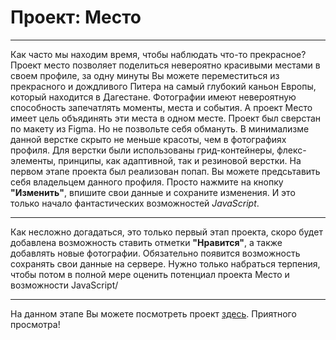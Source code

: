 # Проект: Место
***

Как часто мы находим время, чтобы наблюдать что-то прекрасное? Проект место позволяет поделиться невероятно красивыми местами в своем профиле, за одну минуты Вы можете переместиться из прекрасного и дождливого Питера на самый глубокий каньон Европы, который находится в Дагестане. Фотографии имеют невероятную способность запечатлять моменты, места и события. А проект Место имеет цель объядинять эти места в одном месте. Проект был сверстан по макету из Figma. Но не позвольте себя обмануть. В минимализме данной верстке скрыто не меньше красоты, чем в фотографиях профиля. Для верстки были использованы грид-контейнеры, флекс-элементы, принципы, как адаптивной, так и резиновой верстки. На первом этапе проекта был реализован попап. Вы можете предсьтавить себя владельцем данного профиля. Просто нажмите на кнопку **"Изменить"**, впишите свои данные и сохраните изменения. И это только начало фантастических возможностей *JavaScript*.

***
Как несложно догадаться, это только первый этап проекта, скоро будет добавлена возможность ставить отметки **"Нравится"**, а также добавлять новые фотографии. Обязательно появится возможность сохранять свои данные на сервере. Нужно только набраться терпения, чтобы потом в полной мере оценить потенциал проекта Место и возможности JavaScript/

***

На данном этапе Вы можете посмотреть проект [здесь](https://elizaveta-obrezkova.github.io/mesto/). Приятного просмотра!
